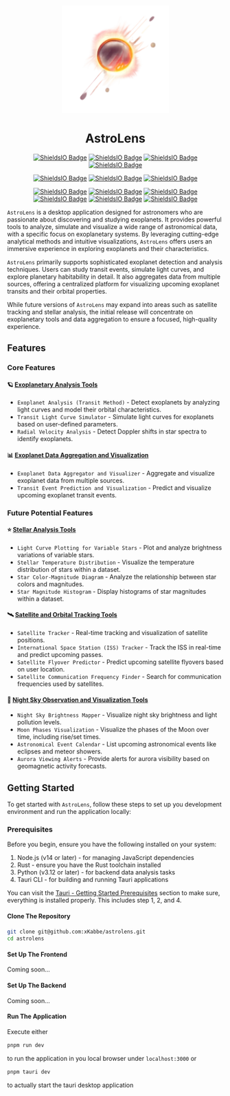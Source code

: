 <p align="center"><img src="./public/astrolens.png" style="width: 250px; height: 250px;" alt=""></p>

<h1 align="center">AstroLens</h1>

<p align="center">
   <a href="https://www.python.org/">
      <img alt="ShieldsIO Badge" src="https://img.shields.io/badge/Python-3.12-44cc11?logo=python" /></a>
   <a href="https://www.rust-lang.org/">
      <img alt="ShieldsIO Badge" src="https://img.shields.io/badge/Rust-grey?logo=rust" /></a>
   <a href="https://developer.mozilla.org/en-US/docs/Web/JavaScript">
      <img alt="ShieldsIO Badge" src="https://img.shields.io/badge/JavaScript-grey?logo=javascript" /></a>
   <a href="https://www.typescriptlang.org/">
      <img alt="ShieldsIO Badge" src="https://img.shields.io/badge/TypeScript-grey?logo=typescript" /></a>
</p>

<p align="center">
   <a href="https://github.com/xKabbe/astrolens/blob/master/LICENSE">
      <img alt="ShieldsIO Badge" src="https://img.shields.io/github/license/xKabbe/astrolens?label=License&color=yellow" /></a>
   <a href="https://github.com/xKabbe/astrolens/issues?q=is%3Aissue+is%3Aopen+">
      <img alt="ShieldsIO Badge" src="https://img.shields.io/github/issues-search/xKabbe/astrolens?query=is%3Aopen&label=Open%20Issues&color=yellow"></a>
   <a href="https://github.com/xKabbe/astrolens/issues?q=is%3Aissue+is%3Aclosed">
      <img alt="ShieldsIO Badge" src="https://img.shields.io/github/issues-search/xKabbe/astrolens?query=is%3Aclosed&label=Closed%20Issues&color=green"></a>
   <!-- <a href="https://github.com/xKabbe/astrolens/actions">
      <img alt="ShieldsIO Badge" src="https://img.shields.io/github/actions/workflow/status/xKabbe/astrolens/test_astrolens.yml?logo=github&label=Tests"></a> -->
   <!-- <a href="https://app.codecov.io/github/xKabbe/ascendify">
      <img alt="ShieldsIO Badge" src="https://img.shields.io/codecov/c/github/xKabbe/ascendify?logo=codecov&label=Codecov%20Coverage"></a> -->
</p>

<p align="center">
   <a href="https://github.com/xKabbe/astrolens/milestone/1">
      <img alt="ShieldsIO Badge" src="https://img.shields.io/github/milestones/progress-percent/xKabbe/astrolens/1"></a>
   <a href="https://github.com/xKabbe/astrolens/milestone/2">
      <img alt="ShieldsIO Badge" src="https://img.shields.io/github/milestones/progress-percent/xKabbe/astrolens/2"></a>
   <a href="https://github.com/xKabbe/astrolens/milestone/3">
      <img alt="ShieldsIO Badge" src="https://img.shields.io/github/milestones/progress-percent/xKabbe/astrolens/3"></a>
   <a href="https://github.com/xKabbe/astrolens/milestone/4">
      <img alt="ShieldsIO Badge" src="https://img.shields.io/github/milestones/progress-percent/xKabbe/astrolens/4"></a>
   <a href="https://github.com/xKabbe/astrolens/milestone/5">
      <img alt="ShieldsIO Badge" src="https://img.shields.io/github/milestones/progress-percent/xKabbe/astrolens/5"></a>
   <a href="https://github.com/xKabbe/astrolens/milestone/6">
      <img alt="ShieldsIO Badge" src="https://img.shields.io/github/milestones/progress-percent/xKabbe/astrolens/6"></a>
</p>

`AstroLens` is a desktop application designed for astronomers who are passionate about discovering and studying exoplanets.
It provides powerful tools to analyze, simulate and visualize a wide range of astronomical data, with a specific focus on exoplanetary systems.
By leveraging cutting-edge analytical methods and intuitive visualizations, `AstroLens` offers users an immersive experience in exploring exoplanets and their characteristics.

`AstroLens` primarily supports sophisticated exoplanet detection and analysis techniques.
Users can study transit events, simulate light curves, and explore planetary habitability in detail.
It also aggregates data from multiple sources, offering a centralized platform for visualizing upcoming exoplanet transits and their orbital properties.

While future versions of `AstroLens` may expand into areas such as satellite tracking and stellar analysis, the initial release will concentrate on exoplanetary tools and data aggregation to ensure a focused, high-quality experience.

## Features

### Core Features

#### 🪐 [Exoplanetary Analysis Tools](https://github.com/xKabbe/astrolens/milestone/2)

* `Exoplanet Analysis (Transit Method)` - Detect exoplanets by analyzing light curves and model their orbital characteristics.
* `Transit Light Curve Simulator` - Simulate light curves for exoplanets based on user-defined parameters.
* `Radial Velocity Analysis` - Detect Doppler shifts in star spectra to identify exoplanets.

#### 📊 [Exoplanet Data Aggregation and Visualization](https://github.com/xKabbe/astrolens/milestone/3)

* `Exoplanet Data Aggregator and Visualizer` - Aggregate and visualize exoplanet data from multiple sources.
* `Transit Event Prediction and Visualization` - Predict and visualize upcoming exoplanet transit events.

### Future Potential Features

#### ⭐ [Stellar Analysis Tools](https://github.com/xKabbe/astrolens/milestone/4)

* `Light Curve Plotting for Variable Stars` - Plot and analyze brightness variations of variable stars.
* `Stellar Temperature Distribution` - Visualize the temperature distribution of stars within a dataset.
* `Star Color-Magnitude Diagram` - Analyze the relationship between star colors and magnitudes.
* `Star Magnitude Histogram` - Display histograms of star magnitudes within a dataset.

#### 🛰️ [Satellite and Orbital Tracking Tools](https://github.com/xKabbe/astrolens/milestone/5)

* `Satellite Tracker` - Real-time tracking and visualization of satellite positions.
* `International Space Station (ISS) Tracker` - Track the ISS in real-time and predict upcoming passes.
* `Satellite Flyover Predictor` - Predict upcoming satellite flyovers based on user location.
* `Satellite Communication Frequency Finder` - Search for communication frequencies used by satellites.

#### 🌠 [Night Sky Observation and Visualization Tools](https://github.com/xKabbe/astrolens/milestone/6)

* `Night Sky Brightness Mapper` - Visualize night sky brightness and light pollution levels.
* `Moon Phases Visualization` - Visualize the phases of the Moon over time, including rise/set times.
* `Astronomical Event Calendar` - List upcoming astronomical events like eclipses and meteor showers.
* `Aurora Viewing Alerts` - Provide alerts for aurora visibility based on geomagnetic activity forecasts.

## Getting Started

To get started with `AstroLens`, follow these steps to set up you development environment and run the application locally:

### Prerequisites

Before you begin, ensure you have the following installed on your system:

1. Node.js (v14 or later) - for managing JavaScript dependencies
2. Rust - ensure you have the Rust toolchain installed
3. Python (v3.12 or later) - for backend data analysis tasks
4. Tauri CLI - for building and running Tauri applications

You can visit the [Tauri - Getting Started Prerequisites](https://tauri.app/v1/guides/getting-started/prerequisites) section to make sure, everything is installed properly.
This includes step 1, 2, and 4.

#### Clone The Repository

```bash
git clone git@github.com:xKabbe/astrolens.git
cd astrolens
```

#### Set Up The Frontend

Coming soon...

#### Set Up The Backend

Coming soon...

#### Run The Application

Execute either

```bash
pnpm run dev
```

to run the application in you local browser under `localhost:3000` or

```bash
pnpm tauri dev
```

to actually start the tauri desktop application
